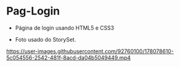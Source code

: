 # Pag-Login

* Página de login usando HTML5 e CSS3 

* Foto usado do StorySet.

https://user-images.githubusercontent.com/92760100/178078610-5c054556-2542-481f-8acd-da04b5049449.mp4

